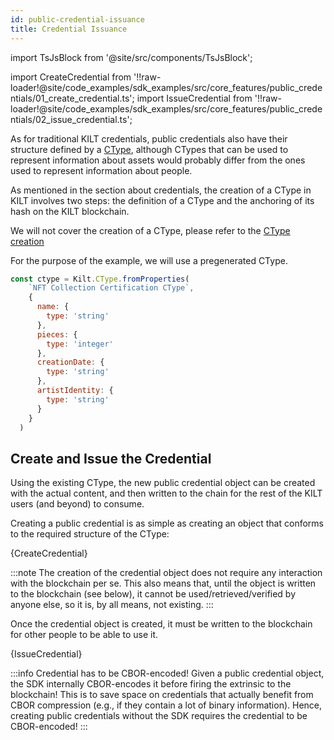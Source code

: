 ```yaml
---
id: public-credential-issuance
title: Credential Issuance
---
```


import TsJsBlock from '@site/src/components/TsJsBlock';

import CreateCredential from '!!raw-loader!@site/code_examples/sdk_examples/src/core_features/public_credentials/01_create_credential.ts';
import IssueCredential from '!!raw-loader!@site/code_examples/sdk_examples/src/core_features/public_credentials/02_issue_credential.ts';

As for traditional KILT credentials, public credentials also have their structure defined by a [CType][ctypes-link], although CTypes that can be used to represent information about assets would probably differ from the ones used to represent information about people.

As mentioned in the section about credentials, the creation of a CType in KILT involves two steps: the definition of a CType and the anchoring of its hash on the KILT blockchain.

We will not cover the creation of a CType, please refer to the [CType creation](../04_claiming/01_ctype_creation.md)

For the purpose of the example, we will use a pregenerated CType.

```js
const ctype = Kilt.CType.fromProperties(
    `NFT Collection Certification CType`,
    {
      name: {
        type: 'string'
      },
      pieces: {
        type: 'integer'
      },
      creationDate: {
        type: 'string'
      },
      artistIdentity: {
        type: 'string'
      }
    }
  )
```

## Create and Issue the Credential

Using the existing CType, the new public credential object can be created with the actual content, and then written to the chain for the rest of the KILT users (and beyond) to consume.

Creating a public credential is as simple as creating an object that conforms to the required structure of the CType:

<TsJsBlock>
  {CreateCredential}
</TsJsBlock>

:::note
The creation of the credential object does not require any interaction with the blockchain per se.
This also means that, until the object is written to the blockchain (see below), it cannot be used/retrieved/verified by anyone else, so it is, by all means, not existing.
:::

Once the credential object is created, it must be written to the blockchain for other people to be able to use it.

<TsJsBlock>
  {IssueCredential}
</TsJsBlock>

:::info Credential has to be CBOR-encoded!
Given a public credential object, the SDK internally CBOR-encodes it before firing the extrinsic to the blockchain!
This is to save space on credentials that actually benefit from CBOR compression (e.g., if they contain a lot of binary information).
Hence, creating public credentials without the SDK requires the credential to be CBOR-encoded!
:::

[ctypes-link]: ../../../../concepts/05_credentials/02_ctypes.md
